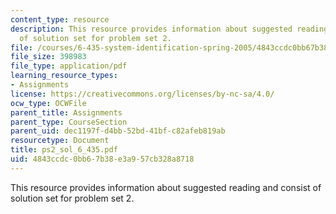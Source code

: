 ```yaml
---
content_type: resource
description: This resource provides information about suggested reading and consist
  of solution set for problem set 2.
file: /courses/6-435-system-identification-spring-2005/4843ccdc0bb67b38e3a957cb328a8718_ps2_sol_6_435.pdf
file_size: 398983
file_type: application/pdf
learning_resource_types:
- Assignments
license: https://creativecommons.org/licenses/by-nc-sa/4.0/
ocw_type: OCWFile
parent_title: Assignments
parent_type: CourseSection
parent_uid: dec1197f-d4bb-52bd-41bf-c82afeb819ab
resourcetype: Document
title: ps2_sol_6_435.pdf
uid: 4843ccdc-0bb6-7b38-e3a9-57cb328a8718
---
```

This resource provides information about suggested reading and consist of solution set for problem set 2.